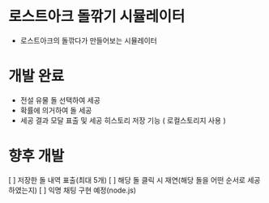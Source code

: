 # 로스트아크 돌깎기 시뮬레이터
 - 로스트아크의 돌깎다가 만들어보는 시뮬레이터


# 개발 완료
 - 전설 유물 돌 선택하여 세공
 - 확률에 의거하여 돌 세공
 - 세공 결과 모달 표출 및 세공 히스토리 저장 기능 ( 로컬스토리지 사용 )

# 향후 개발
 [ ] 저장한 돌 내역 표출(최대 5개)
 [ ] 해당 돌 클릭 시 재연(해당 돌을 어떤 순서로 세공하였는지)
 [ ] 익명 채팅 구현 예정(node.js)
